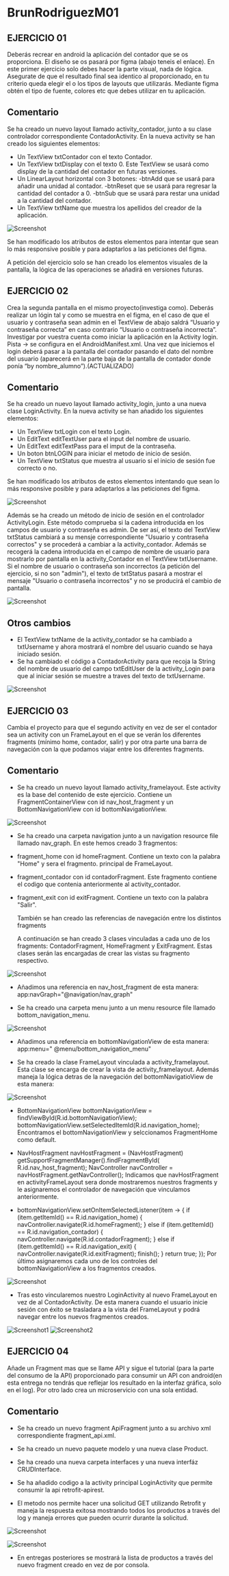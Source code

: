 # BrunRodriguezM01

## EJERCICIO 01

Deberás recrear en android la aplicación del contador que se os proporciona. El diseño se os pasará
por figma (abajo teneis el enlace). En este primer ejercicio solo debes hacer la parte visual, nada
de lógica. Asegurate de que el resultado final sea identico al proporcionado, en tu criterio queda
elegir el o los tipos de layouts que utilizarás. Mediante figma obtén el tipo de fuente, colores etc
que debes utilizar en tu aplicación.

## Comentario

Se ha creado un nuevo layout llamado activity_contador, junto a su clase controlador correspondiente
ContadorActivity.
En la nueva activity se han creado los siguientes elementos:

* Un TextView txtContador con el texto Contador.
* Un TextView txtDisplay con el texto 0. Este TextView se usará como display de la cantidad del
  contador en futuras versiones.
* Un LinearLayout horizontal con 3 botones:
  -btnAdd que se usará para añadir una unidad al contador.
  -btnReset que se usará para regresar la cantidad del contador a 0.
  -btnSub que se usará para restar una unidad a la cantidad del contador.
* Un TextView txtName que muestra los apellidos del creador de la aplicación.

![Screenshot](img/pantalla1.png)

Se han modificado los atributos de estos elementos para intentar que sean lo más responsive posible
y para adaptarlos a las peticiones del figma.

A petición del ejercicio solo se han creado los elementos visuales de la pantalla, la lógica de las
operaciones se añadirá en versiones futuras.

## EJERCICIO 02

Crea la segunda pantalla en el mismo proyecto(investiga como). Deberás realizar un lógin tal y como
se muestra en el figma, en el caso de que el usuario y contraseña sean admin en el TextView de abajo
saldrá “Usuario y contraseña correcta” en caso contrario “Usuario o contraseña incorrecta”.
Investigar por vuestra cuenta como iniciar la aplicación en la Activity login. Pista → se configura
en el AndroidManifest.xml. Una vez que iniciemos el login deberá pasar a la pantalla del contador
pasando el dato del nombre del usuario (aparecerá en la parte baja de la pantalla de contador donde
ponía “by nombre_alumno”).(ACTUALIZADO)

## Comentario

Se ha creado un nuevo layout llamado activity_login, junto a una nueva clase LoginActivity.
En la nueva activity se han añadido los siguientes elementos:

* Un TextView txtLogin con el texto Login.
* Un EditText editTextUser para el input del nombre de usuario.
* Un EditText editTextPass para el imput de la contraseña.
* Un boton btnLOGIN para iniciar el metodo de inicio de sesión.
* Un TextView txtStatus que muestra al usuario si el inicio de sesión fue correcto o no.

Se han modificado los atributos de estos elementos intentando que sean lo más responsive posible y
para adaptarlos a las peticiones del figma.

![Screenshot](img/pantalla2.png)

Además se ha creado un método de inicio de sesión en el controlador ActivityLogin. Este método
comprueba si la cadena introducida en los campos de usuario y contraseña es admin. De ser así, el
texto del TextView txtStatus cambiará a su mensje correspondiente "Usuario y contraseña correctos" y
se procederá a cambiar a la activity_contador. Además se recogerá la cadena introducida en el campo
de nombre de usuario para mostrarlo por pantalla en la activity_Contador en el TextView txtUsername.
Si el nombre de usuario o contraseña son incorrectos (a petición del ejercicio, si no son "admin"),
el texto de txtStatus pasará a mostrar el mensaje "Usuario o contraseña incorrectos" y no se
producirá el cambio de pantalla.

![Screenshot](img/codigoLogin.png)

## Otros cambios

* El TextView txtName de la activity_contador se ha cambiado a txtUsername y ahora mostrará el
  nombre del usuario cuando se haya iniciado sesión.
* Se ha cambiado el código a ContadorActivity para que recoja la String del nombre de usuario del
  campo txtEditUser de la activity_Login para que al iniciar sesión se muestre a traves del texto de
  txtUsername.

![Screenshot](img/codigoContador.png)

## EJERCICIO 03

Cambia el proyecto para que el segundo activity en vez de ser el contador sea un activity con un
FrameLayout en el que se verán los diferentes fragments (mínimo home, contador, salir) y por otra
parte una barra de navegación con la que podamos viajar entre los diferentes fragments.

## Comentario

* Se ha creado un nuevo layout llamado activity_framelayout. Este activity es la base del contenido
  de este ejercicio.
  Contiene un FragmentContainerView con id nav_host_fragment y un BottomNavigationView con id
  bottomNavigationView.

![Screenshot](img/codigoFrame.png)

* Se ha creado una carpeta navigation junto a un navigation resource file llamado nav_graph. En este
  hemos creado 3 fragmentos:

- fragment_home con id homeFragment. Contiene un texto con la palabra "Home" y sera el fragmento.
  principal de FrameLayout.
- fragment_contador con id contadorFragment. Este fragmento contiene el codigo que contenia
  anteriormente al activity_contador.
- fragment_exit con id exitFragment. Contiene un texto con la palabra "Salir".

  También se han creado las referencias de navegación entre los distintos fragments

  A continuación se han creado 3 clases vinculadas a cada uno de los fragments: ContadorFragment,
  HomeFragment y ExitFragment. Estas clases serán las encargadas de crear las vistas su fragmento
  respectivo.

![Screenshot](img/codigoNav.png)

* Añadimos una referencia en nav_host_fragment de esta manera: app:navGraph="@navigation/nav_graph"

* Se ha creado una carpeta menu junto a un menu resource file llamado bottom_navigation_menu.

![Screenshot](img/codigoMenu.png)

* Añadimos una referencia en bottomNavigationView de esta manera:  app:menu="
  @menu/bottom_navigation_menu"

* Se ha creado la clase FrameLayout vinculada a activity_framelayout. Esta clase se encarga de crear
  la vista de activity_framelayout.
  Además maneja la lógica detras de la navegación del bottomNavigatioView de esta manera:

![Screenshot](img/codigoNav.png)

- BottomNavigationView bottomNavigationView = findViewById(R.id.bottomNavigationView);
  bottomNavigationView.setSelectedItemId(R.id.navigation_home);
  Encontramos el bottomNavigationView y selccionamos FragmentHome como default.

- NavHostFragment navHostFragment = (NavHostFragment) getSupportFragmentManager().findFragmentById(
  R.id.nav_host_fragment);
  NavController navController = navHostFragment.getNavController();
  Indicamos que navHostFragment en activityFrameLayout sera donde mostraremos nuestros fragments y
  le asignaremos el controlador de navegación que vinculamos anteriormente.

- bottomNavigationView.setOnItemSelectedListener(item -> {
  if (item.getItemId() == R.id.navigation_home) {
  navController.navigate(R.id.homeFragment);
  } else if (item.getItemId() == R.id.navigation_contador) {
  navController.navigate(R.id.contadorFragment);
  } else if (item.getItemId() == R.id.navigation_exit) {
  navController.navigate(R.id.exitFragment);
  finish();
  }
  return true;
  });
  Por último asignaremos cada uno de los controles del bottomNavigationView a los fragmentos
  creados.

![Screenshot](img/codigoLayout.png)

* Tras esto vincularemos nuestro LoginActivity al nuevo FrameLayout en vez de al ContadorActivity.
  De esta manera cuando el usuario
  inicie sesión con éxito se trasladara a la vista del FrameLayout y podrá navegar entre los nuevos
  fragmentos creados.

![Screenshot1](img/fragment1.png) ![Screenshot2](img/fragment2.png)

## EJERCICIO 04

Añade un Fragment mas que se llame API y sigue el tutorial (para la parte del consumo de la API)
proporcionado para consumir un API con android(en esta entrega no tendrás que reflejar los resultado
en la interfaz gráfica, solo en el log). Por otro lado crea un microservicio con una sola entidad.

## Comentario

* Se ha creado un nuevo fragment ApiFragment junto a su archivo xml correspondiente
  fragment_api.xml.

* Se ha creado un nuevo paquete modelo y una nueva clase Product.

* Se ha creado una nueva carpeta interfaces y una nueva interfáz CRUDInterface.

* Se ha añadido codigo a la activity principal LoginActivity que permite consumir la api
  retrofit-apirest.

- El metodo nos permite hacer una solicitud GET utilizando Retrofit y maneja la respuesta exitosa
  mostrando todos los productos a través del log y maneja errores que pueden ocurrir durante la
  solicitud.

![Screenshot](img/getAll().png)

![Screenshot](img/logcat.png)

* En entregas posteriores se mostrará la lista de productos a través del nuevo fragment creado en
  vez de por consola.
